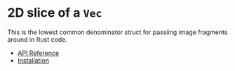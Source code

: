# 2D slice of a `Vec`

This is the lowest common denominator struct for passiing image fragments around in Rust code.

* [API Reference](https://docs.rs/imgref)
* [Installation](https://crates.io/crates/imgref)
